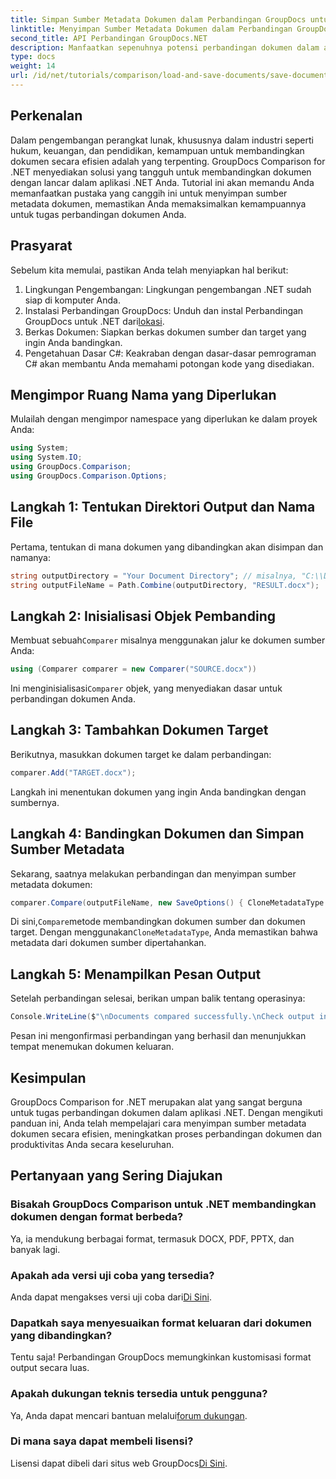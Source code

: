 ```yaml
---
title: Simpan Sumber Metadata Dokumen dalam Perbandingan GroupDocs untuk .NET
linktitle: Menyimpan Sumber Metadata Dokumen dalam Perbandingan GroupDocs untuk .NET
second_title: API Perbandingan GroupDocs.NET
description: Manfaatkan sepenuhnya potensi perbandingan dokumen dalam aplikasi .NET Anda dengan memanfaatkan GroupDocs Comparison for .NET. Tutorial langkah demi langkah ini memandu Anda membandingkan dokumen dengan mudah, sambil berfokus pada penyimpanan sumber metadata dokumen.
type: docs
weight: 14
url: /id/net/tutorials/comparison/load-and-save-documents/save-documents-metadata-source/
---
```

## Perkenalan

Dalam pengembangan perangkat lunak, khususnya dalam industri seperti hukum, keuangan, dan pendidikan, kemampuan untuk membandingkan dokumen secara efisien adalah yang terpenting. GroupDocs Comparison for .NET menyediakan solusi yang tangguh untuk membandingkan dokumen dengan lancar dalam aplikasi .NET Anda. Tutorial ini akan memandu Anda memanfaatkan pustaka yang canggih ini untuk menyimpan sumber metadata dokumen, memastikan Anda memaksimalkan kemampuannya untuk tugas perbandingan dokumen Anda.

## Prasyarat

Sebelum kita memulai, pastikan Anda telah menyiapkan hal berikut:

1. Lingkungan Pengembangan: Lingkungan pengembangan .NET sudah siap di komputer Anda.
2. Instalasi Perbandingan GroupDocs: Unduh dan instal Perbandingan GroupDocs untuk .NET dari[lokasi](https://releases.groupdocs.com/comparison/net/).
3. Berkas Dokumen: Siapkan berkas dokumen sumber dan target yang ingin Anda bandingkan.
4. Pengetahuan Dasar C#: Keakraban dengan dasar-dasar pemrograman C# akan membantu Anda memahami potongan kode yang disediakan.

## Mengimpor Ruang Nama yang Diperlukan

Mulailah dengan mengimpor namespace yang diperlukan ke dalam proyek Anda:

```csharp
using System;
using System.IO;
using GroupDocs.Comparison;
using GroupDocs.Comparison.Options;
```

## Langkah 1: Tentukan Direktori Output dan Nama File

Pertama, tentukan di mana dokumen yang dibandingkan akan disimpan dan namanya:

```csharp
string outputDirectory = "Your Document Directory"; // misalnya, "C:\\Documents"
string outputFileName = Path.Combine(outputDirectory, "RESULT.docx");
```

## Langkah 2: Inisialisasi Objek Pembanding

 Membuat sebuah`Comparer` misalnya menggunakan jalur ke dokumen sumber Anda:

```csharp
using (Comparer comparer = new Comparer("SOURCE.docx"))
```
 Ini menginisialisasi`Comparer` objek, yang menyediakan dasar untuk perbandingan dokumen Anda.

## Langkah 3: Tambahkan Dokumen Target

Berikutnya, masukkan dokumen target ke dalam perbandingan:

```csharp
comparer.Add("TARGET.docx");
```
Langkah ini menentukan dokumen yang ingin Anda bandingkan dengan sumbernya.

## Langkah 4: Bandingkan Dokumen dan Simpan Sumber Metadata

Sekarang, saatnya melakukan perbandingan dan menyimpan sumber metadata dokumen:

```csharp
comparer.Compare(outputFileName, new SaveOptions() { CloneMetadataType = MetadataType.Source });
```
 Di sini,`Compare`metode membandingkan dokumen sumber dan dokumen target. Dengan menggunakan`CloneMetadataType`, Anda memastikan bahwa metadata dari dokumen sumber dipertahankan.

## Langkah 5: Menampilkan Pesan Output

Setelah perbandingan selesai, berikan umpan balik tentang operasinya:

```csharp
Console.WriteLine($"\nDocuments compared successfully.\nCheck output in {outputDirectory}.");
```
Pesan ini mengonfirmasi perbandingan yang berhasil dan menunjukkan tempat menemukan dokumen keluaran.

## Kesimpulan

GroupDocs Comparison for .NET merupakan alat yang sangat berguna untuk tugas perbandingan dokumen dalam aplikasi .NET. Dengan mengikuti panduan ini, Anda telah mempelajari cara menyimpan sumber metadata dokumen secara efisien, meningkatkan proses perbandingan dokumen dan produktivitas Anda secara keseluruhan.

## Pertanyaan yang Sering Diajukan

### Bisakah GroupDocs Comparison untuk .NET membandingkan dokumen dengan format berbeda?

Ya, ia mendukung berbagai format, termasuk DOCX, PDF, PPTX, dan banyak lagi.

### Apakah ada versi uji coba yang tersedia?

 Anda dapat mengakses versi uji coba dari[Di Sini](https://releases.groupdocs.com/).

### Dapatkah saya menyesuaikan format keluaran dari dokumen yang dibandingkan?

Tentu saja! Perbandingan GroupDocs memungkinkan kustomisasi format output secara luas.

### Apakah dukungan teknis tersedia untuk pengguna?

 Ya, Anda dapat mencari bantuan melalui[forum dukungan](https://forum.groupdocs.com/c/comparison/12).

### Di mana saya dapat membeli lisensi?

 Lisensi dapat dibeli dari situs web GroupDocs[Di Sini](https://purchase.groupdocs.com/buy).
